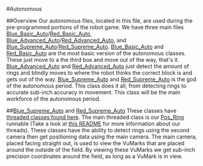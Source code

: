 #Autonomous

##Overview
Our autonomous files, located in this file, are used during the pre-programmed portions of the robot game. We have three main files [Blue_Basic_Auto]()/[Red_Basic_Auto](), [Blue_Advanced_Auto]()/[Red_Advanced_Auto](), and [Blue_Supreme_Auto]()/[Red_Supreme_Auto]().
[Blue_Basic_Auto]() and [Red_Basic_Auto]() are the most basic version of the autonomous classes. These just move to a the third box and move out of the way, that's it.
[Blue_Advanced_Auto]() and [Red_Advanced_Auto]() just detect the amount of rings and blindly moves to where the robot thinks the correct block is and gets out of the way.
[Blue_Supreme_Auto]() and [Red_Supreme_Auto]() is the god of the autonomous period. This class does it all, from detecting rings to accurate sub-inch accuracy in movement. This class will be the main  workforce of the autonomous period.

##[Blue_Supreme_Auto]() and [Red_Supreme_Auto]()
These classes have [threaded classes found here](). The main threaded class is our [Pos_Ring]() runnable (Take a look at [this README]() for more information about our threads). These classes have the ability to detect rings using the second camera then get positioning data using the main camera.
The main camera, placed facing straight out, is used to view the VuMarks that are placed around the outside of the field. By viewing these VuMarks we get sub-inch precision coordinates around the field, as long as a VuMark is in view. 

